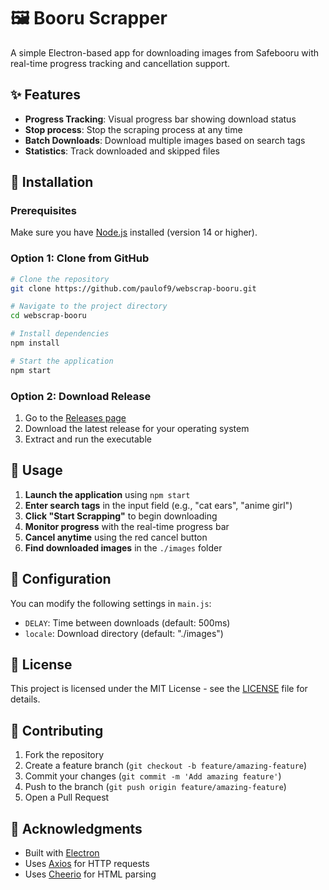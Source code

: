 # 🖼️ Booru Scrapper

A simple Electron-based app for downloading images from Safebooru with real-time progress tracking and cancellation support.

## ✨ Features

- **Progress Tracking**: Visual progress bar showing download status
- **Stop process**: Stop the scraping process at any time
- **Batch Downloads**: Download multiple images based on search tags
- **Statistics**: Track downloaded and skipped files

## 🚀 Installation

### Prerequisites

Make sure you have [Node.js](https://nodejs.org/) installed (version 14 or higher).

### Option 1: Clone from GitHub

```bash
# Clone the repository
git clone https://github.com/paulof9/webscrap-booru.git

# Navigate to the project directory
cd webscrap-booru

# Install dependencies
npm install

# Start the application
npm start
```

### Option 2: Download Release

1. Go to the [Releases page](https://github.com/paulof9/webscrap-booru/releases)
2. Download the latest release for your operating system
3. Extract and run the executable

## 🎯 Usage

1. **Launch the application** using `npm start`
2. **Enter search tags** in the input field (e.g., "cat ears", "anime girl")
3. **Click "Start Scrapping"** to begin downloading
4. **Monitor progress** with the real-time progress bar
5. **Cancel anytime** using the red cancel button
6. **Find downloaded images** in the `./images` folder

## 🔧 Configuration

You can modify the following settings in `main.js`:

- `DELAY`: Time between downloads (default: 500ms)
- `locale`: Download directory (default: "./images")

## 📝 License

This project is licensed under the MIT License - see the [LICENSE](LICENSE) file for details.

## 🤝 Contributing

1. Fork the repository
2. Create a feature branch (`git checkout -b feature/amazing-feature`)
3. Commit your changes (`git commit -m 'Add amazing feature'`)
4. Push to the branch (`git push origin feature/amazing-feature`)
5. Open a Pull Request

## 🙏 Acknowledgments

- Built with [Electron](https://electronjs.org/)
- Uses [Axios](https://axios-http.com/) for HTTP requests
- Uses [Cheerio](https://cheerio.js.org/) for HTML parsing